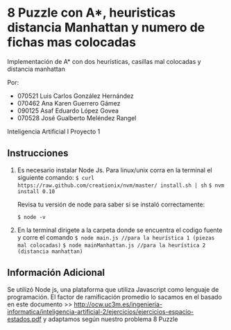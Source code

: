 # 8 Puzzle con A*, heuristicas distancia Manhattan y numero de fichas mas colocadas

Implementación de A* con dos heurísticas, casillas mal colocadas y distancia manhattan

Por:


* 070521 Luis Carlos González Hernández
* 070462 Ana Karen Guerrero Gámez
* 090125 Asaf Eduardo López Govea
* 070528 José Gualberto Meléndez Rangel


Inteligencia Artificial I
Proyecto 1

## Instrucciones

1. Es necesario instalar Node Js.
	Para linux/unix corra en la terminal el siguiente comando:
	`$ curl https://raw.github.com/creationix/nvm/master/ install.sh | sh`
	`$ nvm install 0.10`


	Revisa tu versión de node para saber si se instaló correctamente:


	`$ node -v`

2. En la terminal dirigete a la carpeta donde se encuentra el codigo fuente y corre el comando
	`$ node main.js //para la heurística 1 (piezas mal colocadas)`
	`$ node mainManhattan.js //para la heurística 2 (distancia manhattan)`

## Información Adicional
Se utilizó Node js, una plataforma que utiliza Javascript como lenguaje de programación.
El factor de ramificación promedio lo sacamos en el basado en este documento >> http://ocw.uc3m.es/ingenieria-informatica/inteligencia-artificial-2/ejercicios/ejercicios-espacio-estados.pdf y adaptamos según nuestro problema 8 Puzzle